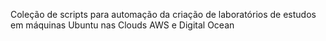 Coleção de scripts para automação da criação de laboratórios de estudos em máquinas Ubuntu nas Clouds AWS e Digital Ocean
